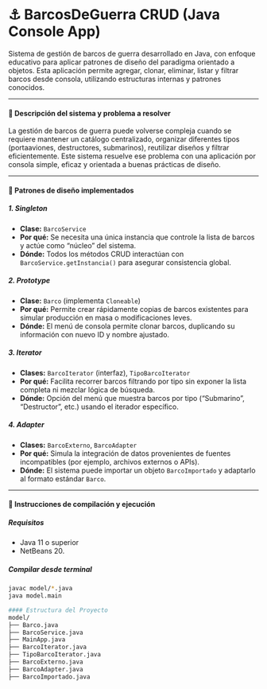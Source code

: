 # ⚓ BarcosDeGuerra CRUD (Java Console App)

Sistema de gestión de barcos de guerra desarrollado en Java, con enfoque educativo para aplicar patrones de diseño del paradigma orientado a objetos. Esta aplicación permite agregar, clonar, eliminar, listar y filtrar barcos desde consola, utilizando estructuras internas y patrones conocidos.

---

#### 📌 Descripción del sistema y problema a resolver

La gestión de barcos de guerra puede volverse compleja cuando se requiere mantener un catálogo centralizado, organizar diferentes tipos (portaaviones, destructores, submarinos), reutilizar diseños y filtrar eficientemente. Este sistema resuelve ese problema con una aplicación por consola simple, eficaz y orientada a buenas prácticas de diseño.

---

#### 🧩 Patrones de diseño implementados

##### 1. Singleton
- **Clase:** `BarcoService`
- **Por qué:** Se necesita una única instancia que controle la lista de barcos y actúe como “núcleo” del sistema.
- **Dónde:** Todos los métodos CRUD interactúan con `BarcoService.getInstancia()` para asegurar consistencia global.

##### 2. Prototype
- **Clase:** `Barco` (implementa `Cloneable`)
- **Por qué:** Permite crear rápidamente copias de barcos existentes para simular producción en masa o modificaciones leves.
- **Dónde:** El menú de consola permite clonar barcos, duplicando su información con nuevo ID y nombre ajustado.

##### 3. Iterator
- **Clases:** `BarcoIterator` (interfaz), `TipoBarcoIterator`
- **Por qué:** Facilita recorrer barcos filtrando por tipo sin exponer la lista completa ni mezclar lógica de búsqueda.
- **Dónde:** Opción del menú que muestra barcos por tipo (“Submarino”, “Destructor”, etc.) usando el iterador específico.

##### 4. Adapter
- **Clases:** `BarcoExterno`, `BarcoAdapter`
- **Por qué:** Simula la integración de datos provenientes de fuentes incompatibles (por ejemplo, archivos externos o APIs).
- **Dónde:** El sistema puede importar un objeto `BarcoImportado` y adaptarlo al formato estándar `Barco`.

---

#### 🧪 Instrucciones de compilación y ejecución

##### Requisitos
- Java 11 o superior
- NetBeans 20.

##### Compilar desde terminal
```bash
javac model/*.java
java model.main

#### Estructura del Proyecto
model/
├── Barco.java
├── BarcoService.java
├── MainApp.java
├── BarcoIterator.java
├── TipoBarcoIterator.java
├── BarcoExterno.java
├── BarcoAdapter.java
├── BarcoImportado.java

